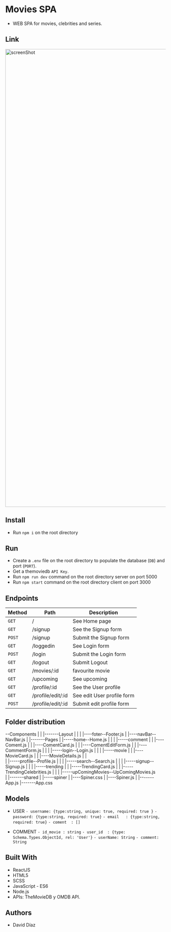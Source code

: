 # Movies SPA

- WEB SPA for movies, clebrities and series.

## Link

<img width="1440" alt="screenShot" src="">

## Install

- Run `npm i` on the root directory

## Run

- Create a `.env` file on the root directory to populate the database (`DB`) and port (`PORT`).
- Get a themoviedb `API Key`.
- Run `npm run dev` command on the root directory server on port 5000
- Run `npm start` command on the root directory client on port 3000


## Endpoints

| Method | Path                | Description                   |
| ------ | ------------------- | ----------------------------- |
| `GET`  | /                   | See Home page                 |
| `GET`  | /signup             | See the Signup form           |
| `POST` | /signup             | Submit the Signup form        |
| `GET`  | /loggedin           | See Login form                |
| `POST` | /login              | Submit the Login form         |
| `GET`  | /logout             | Submit Logout                 |
| `GET`  | /movies/:id         | favourite movie              |
| `GET`  | /upcoming           | See upcoming                  |
| `GET`  | /profile/:id        | See the User profile          |
| `GET`  | /profile/edit/:id   | See edit User profile form    |
| `POST` | /profile/edit/:id   | Submit edit profile form      |


## Folder distribution

--Components
    |
    |
    |-------Layout
    |          |
    |          |----foter--Footer.js
    |          |----navBar--NavBar.js
    |
    |-------Pages
    |          |-----home--Home.js
    |          |
    |          |-----comment
    |          |        |----Coment.js
    |          |        |----ComentCard.js
    |          |        |----ComentEditForm.js
    |          |        |----CommentForm.js
    |          |
    |          |-----login--Login.js
    |          |
    |          |-----movie
    |          |        |----MovieCard.js
    |          |        |----MovieDetails.js
    |          |        
    |          |-----profile--Profile.js
    |          |
    |          |-----search--Search.js
    |          |
    |          |-----signup--Signup.js
    |          |
    |          |-----trending
    |          |        |-----TrendingCard.js
    |          |        |-----TrendingCelebrities.js
    |          |
    |          |-----upComingMovies--UpComingMovies.js          
    |
    |-------shared
    |          |-----spiner
    |                   |----Spiner.css
    |                   |----Spiner.js
    |
    |-------App.js
    |-------App.css
    

## Models

- USER
    `- username: {type:string, unique: true, required: true }`
    `- password: {type:string, required: true}`
    `- email   : {type:string, required: true}`
    `- coment  : []`

- COMMENT
    `- id_movie : string`
    `- user_id  : {type: Schema.Types.ObjectId, rel: 'User'}`
    `- userName: String`
    `- comment: String`



## Built With

- ReactJS
- HTML5
- SCSS
- JavaScript - ES6
- Node.js
- APIs: TheMovieDB y OMDB API.

## Authors

- David Díaz

